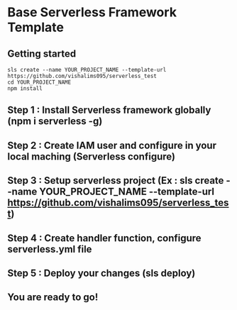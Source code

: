 # Base Serverless Framework Template

## Getting started
```
sls create --name YOUR_PROJECT_NAME --template-url https://github.com/vishalims095/serverless_test
cd YOUR_PROJECT_NAME
npm install
```
## Step 1 : Install Serverless framework globally (npm i serverless -g)
## Step 2 : Create IAM user and configure in your local maching (Serverless configure)
## Step 3 : Setup serverless project (Ex : sls create --name YOUR_PROJECT_NAME --template-url https://github.com/vishalims095/serverless_test)
## Step 4 : Create handler function, configure serverless.yml file
## Step 5 : Deploy your changes (sls deploy)

## You are ready to go!

